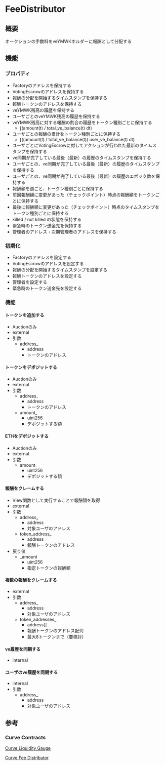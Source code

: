 # FeeDistributor

## 概要

オークションの手数料をveYMWKホルダーに報酬として分配する

## 機能

### プロパティ

- Factoryのアドレスを保持する
- VotingEscrowのアドレスを保持する
- 報酬の分配を開始するタイムスタンプを保持する
- 報酬トークンのアドレスを保持する
- veYMWK残高の履歴を保持する
- ユーザごとのveYMWK残高の履歴を保持する
- veYMWK残高に対する報酬の割合の履歴をトークン種別ごとに保持する
  - ∫(amount(t) / total_ve_balance(t) dt)
- ユーザごとの報酬の累計をトークン種別ごとに保持する
  - ∫((amount(t) / total_ve_balance(t)) user_ve_balance(t) dt)
- ユーザごとにVotingEscrowに対してアクションが行われた最新のタイムスタンプを保持する
- ve同期が完了している最後（最新）の履歴のタイムスタンプを保持する
- ユーザごとの、ve同期が完了している最後（最新）の履歴のタイムスタンプを保持する
- ユーザごとの、ve同期が完了している最後（最新）の履歴のエポック数を保持する
- 報酬額を週ごと、トークン種別ごとに保持する
- 前回報酬額に変更があった（チェックポイント）時点の報酬額をトークンごとに保持する
- 最後に報酬額に変更があった（チェックポイント）時点のタイムスタンプをトークン種別ごとに保持する
- killed / not killed の状態を保持する
- 緊急時のトークン送金先を保持する
- 管理者のアドレス・次期管理者のアドレスを保持する

### 初期化

- Factoryのアドレスを設定する
- VotingEscrowのアドレスを設定する
- 報酬の分配を開始するタイムスタンプを設定する
- 報酬トークンのアドレスを設定する
- 管理者を設定する
- 緊急時のトークン送金先を設定する

### 機能

#### トークンを追加する

- Auctionのみ
- external
- 引数
  - address\_
    - address
    - トークンのアドレス

#### トークンをデポジットする

- Auctionのみ
- external
- 引数
  - address\_
    - address
    - トークンのアドレス
  - amount\_
    - uint256
    - デポジットする額

#### ETHをデポジットする

- Auctionのみ
- external
- 引数
  - amount\_
    - uint256
    - デポジットする額

#### 報酬をクレームする

- View関数として実行することで報酬額を取得
- external
- 引数
  - address\_
    - address
    - 対象ユーザのアドレス
  - token_address\_
    - address
    - 報酬トークンのアドレス
- 戻り値
  - \_amount
    - uint256
    - 指定トークンの報酬額

#### 複数の報酬をクレームする

- external
- 引数
  - address\_
    - address
    - 対象ユーザのアドレス
  - token_addresses\_
    - address[]
    - 報酬トークンのアドレス配列
    - 最大8トークンまで（要検討）

#### ve履歴を同期する

- internal

#### ユーザのve履歴を同期する

- internal
- 引数
  - address\_
    - address
    - 対象ユーザのアドレス

## 参考

### Curve Contracts

[Curve Liquidity Gauge](https://github.com/curvefi/tricrypto-ng/blob/main/contracts/main/LiquidityGauge.vy)

[Curve Fee Distributor](https://github.com/curvefi/curve-dao-contracts/blob/master/contracts/FeeDistributor.vy)
